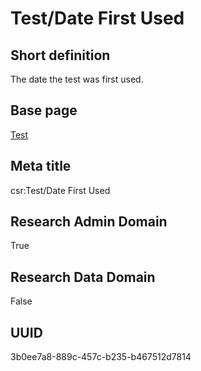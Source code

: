 # Test/Date First Used
## Short definition
The date the test was first used.
## Base page
[Test](../../Objects/Test.md)
## Meta title
csr:Test/Date First Used
## Research Admin Domain
True
## Research Data Domain
False
## UUID
3b0ee7a8-889c-457c-b235-b467512d7814
